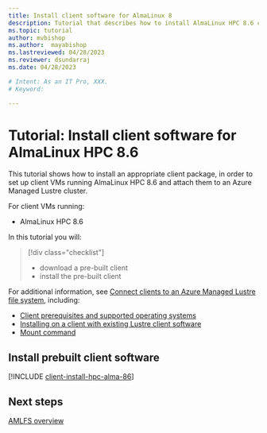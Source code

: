 ```yaml
---
title: Install client software for AlmaLinux 8
description: Tutorial that describes how to install AlmaLinux HPC 8.6 client software for the Azure Managed Lustre File System.
ms.topic: tutorial
author: mvbishop
ms.author:  mayabishop
ms.lastreviewed: 04/28/2023
ms.reviewer: dsundarraj
ms.date: 04/28/2023

# Intent: As an IT Pro, XXX.
# Keyword: 

---
```


# Tutorial: Install client software for AlmaLinux HPC 8.6

This tutorial shows how to install an appropriate client package, in order to set up client VMs running AlmaLinux HPC 8.6 and attach them to an Azure Managed Lustre cluster.

For client VMs running:

* AlmaLinux HPC 8.6

In this tutorial you will:

> [!div class="checklist"]
> * download a pre-built client
> * install the pre-built client

For additional information, see [Connect clients to an Azure Managed Lustre file system](connect-clients.md), including:

* [Client prerequisites and supported operating systems](connect-clients.md#client-prerequisites)
* [Installing on a client with existing Lustre client software](connect-clients.md#update-a-lustre-client-to-the-current-version)
* [Mount command](connect-clients.md#mount-command)

## Install prebuilt client software

[!INCLUDE [client-install-hpc-alma-86](includes/client-install-hpc-alma-86.md)]

## Next steps

[AMLFS overview](amlfs-overview.md)
